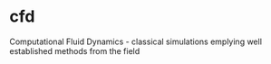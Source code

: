 # cfd
Computational Fluid Dynamics - classical simulations emplying well established methods from the field 
